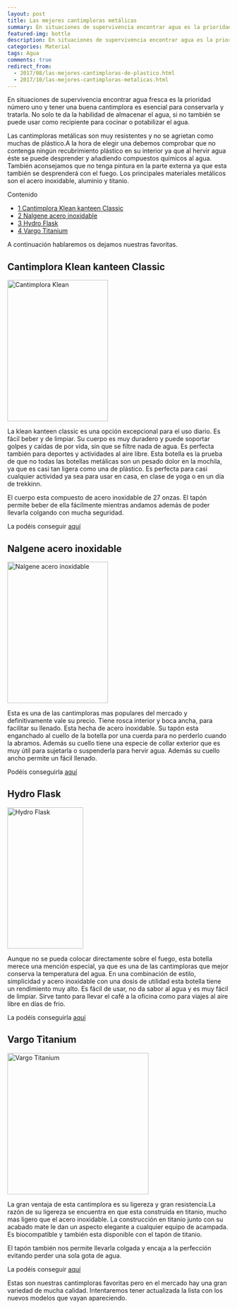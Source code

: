```yaml
---
layout: post
title: Las mejores cantimploras metálicas
summary: En situaciones de supervivencia encontrar agua es la prioridad número uno, y tener una buena cantimplora es esencial para poder conservarla y tratarla.
featured-img: bottle
description: En situaciones de supervivencia encontrar agua es la prioridad número uno, y tener una buena cantimplora es esencial para poder conservarla y tratarla
categories: Material
tags: Agua
comments: true
redirect_from:
  - 2017/08/las-mejores-cantimploras-de-plastico.html
  - 2017/10/las-mejores-cantimploras-metalicas.html
---
```


<p>
    En situaciones de supervivencia encontrar agua fresca es la prioridad número uno y tener una buena cantimplora es esencial para conservarla y tratarla. No solo te da la habilidad de almacenar el agua, si no también se puede usar como recipiente para cocinar o potabilizar el agua.
</p>
<p>
Las cantimploras metálicas son muy resistentes y no se agrietan como muchas de plástico.A la hora de elegir una debemos comprobar que no contenga ningún recubrimiento plástico en su interior ya que al hervir agua éste se puede desprender y añadiendo compuestos químicos al agua. También aconsejamos que no tenga pintura en la parte externa ya que esta también se desprenderá con el fuego.
Los principales materiales metálicos son el acero inoxidable, aluminio y titanio.
</p>

<div id="toc_container">
    <p class="toc_title">Contenido</p>
    <ul class="toc_list">
        <li><a href="#header1">1 Cantimplora Klean kanteen Classic</a></li>
        <li><a href="#header2">2 Nalgene acero inoxidable</a></li>
        <li><a href="#header3">3 Hydro Flask</a></li>
        <li><a href="#header4">4 Vargo Titanium</a></li>
    </ul>
</div>

<p>
A continuación hablaremos os dejamos nuestras favoritas.
</p>

<h2 id="header1">Cantimplora Klean kanteen Classic</h2>

<a href="https://www.amazon.es/gp/product/B01GFPZ9LS/ref=as_li_tl?ie=UTF8&camp=3638&creative=24630&creativeASIN=B01GFPZ9LS&linkCode=as2&tag=tdspvv-21&linkId=c70ef62fd381166165b15b0f5a43e2e6" imageanchor="1" ><img border="0" src="{{ '/assets/img/posts/can_klean.jpg' | absolute_url }}" width="228" height="320" data-original-width="357"  class="product-img" data-original-height="500" alt="Cantimplora Klean"/></a>

<p>
La klean kanteen classic es una opción excepcional para el uso diario. Es fácil beber y de limpiar. Su cuerpo es muy duradero y puede soportar golpes y caídas de por vida, sin que se filtre nada de agua. Es perfecta también para deportes y actividades al aire libre. Esta botella es la prueba de que no todas las botellas metálicas son un pesado dolor en la mochila, ya que es casi tan ligera como una de plástico. Es perfecta para casi cualquier actividad ya sea para usar en casa, en clase de yoga o en un día de trekkinn.
</p>
<p>El cuerpo esta compuesto de acero inoxidable de 27 onzas. El tapón permite beber de ella fácilmente mientras andamos además de poder llevarla colgando con mucha seguridad.</p>

<p>La podéis conseguir <a target="_blank" href="https://www.amazon.es/gp/product/B01GFPZ9LS/ref=as_li_tl?ie=UTF8&camp=3638&creative=24630&creativeASIN=B01GFPZ9LS&linkCode=as2&tag=tdspvv-21&linkId=c70ef62fd381166165b15b0f5a43e2e6">aquí</a></p>


<h2 id="header2">Nalgene acero inoxidable</h2>

<a href="https://www.amazon.es/gp/product/B001GSOHMC/ref=as_li_tl?ie=UTF8&camp=3638&creative=24630&creativeASIN=B001GSOHMC&linkCode=as2&tag=tdspvv-21&linkId=2d16597ef1dc742cc6c090c1ed755668" imageanchor="1" ><img border="0" src="{{ '/assets/img/posts/can_nalgene.jpg' | absolute_url }}" width="228" height="320" max-width="43%" data-original-width="357" data-original-height="500" alt="Nalgene acero inoxidable" class="product-img"/></a>

<p>Esta es una de las cantimploras mas populares del mercado y definitivamente vale su precio. Tiene rosca interior y boca ancha, para facilitar su llenado. Esta hecha de acero inoxidable. Su tapón esta enganchado al cuello de la botella por una cuerda para no perderlo cuando la abramos. Además su cuello tiene una especie de collar exterior que es muy útil para sujetarla o suspenderla para hervir agua. Además su cuello ancho permite un fácil llenado. </p>

Podéis conseguirla <a target="_blank" href="https://www.amazon.es/gp/product/B001GSOHMC/ref=as_li_tl?ie=UTF8&camp=3638&creative=24630&creativeASIN=B001GSOHMC&linkCode=as2&tag=tdspvv-21&linkId=2d16597ef1dc742cc6c090c1ed755668">aquí</a><img src="//ir-es.amazon-adsystem.com/e/ir?t=tdspvv-21&l=am2&o=30&a=B001GSOHMC" width="1" height="1" border="0" alt="Nalgene acero inoxidable" style="border:none !important; margin:0px !important;" />

<h2 id="header3">Hydro Flask</h2>

<a href="https://www.amazon.es/gp/product/B01KXHES02/ref=as_li_tl?ie=UTF8&camp=3638&creative=24630&creativeASIN=B01KXHES02&linkCode=as2&tag=tdspvv-21&linkId=e1b29633f49538ddf0614436249f1133" imageanchor="1" ><img border="0" src="{{ '/assets/img/posts/can_hydro.jpg' | absolute_url }}" width="172" height="320" data-original-width="429"  class="product-img" data-original-height="500" alt="Hydro Flask" /></a>

<p>Aunque no se pueda colocar directamente sobre el fuego, esta botella merece una mención especial, ya que es una de las cantimploras que mejor conserva la temperatura del agua. En una combinación de estilo, simplicidad y acero inoxidable con una dosis de utilidad esta botella tiene un rendimiento muy alto. Es fácil de usar, no da sabor al agua y es muy fácil de limpiar. Sirve tanto para llevar el café a la oficina como para viajes al aire libre en días de frio.
</p>

<p>La podéis conseguirla <a target="_blank" href="https://www.amazon.es/gp/product/B01KXHES02/ref=as_li_tl?ie=UTF8&camp=3638&creative=24630&creativeASIN=B01KXHES02&linkCode=as2&tag=tdspvv-21&linkId=e1b29633f49538ddf0614436249f1133">aquí</a></p>

<h2 id="header4">Vargo Titanium</h2>

<a href="https://www.amazon.es/gp/product/B008Y2S3UK/ref=as_li_tl?ie=UTF8&camp=3638&creative=24630&creativeASIN=B008Y2S3UK&linkCode=as2&tag=tdspvv-21&linkId=e98c168e38a0d10681dddd0d14b7f868" imageanchor="1" ><img border="0" src="{{ '/assets/img/posts/can_vargo.jpg' | absolute_url }}" width="320" height="320" data-original-width="800" data-original-height="799"  alt="Vargo Titanium" class="product-img"/></a>

<p>La gran ventaja de esta cantimplora es su ligereza y gran resistencia.La razón de su ligereza se encuentra en que esta construida en titanio, mucho mas ligero que el acero inoxidable. La construcción en titanio junto con su acabado mate le dan un aspecto elegante a cualquier equipo de acampada. Es biocompatible y también esta disponible con el tapón de titanio. </p>
<p>El tapón también nos permite llevarla colgada y encaja a la perfección evitando perder una sola gota de agua.</p>

<p>La podéis conseguir <a target="_blank" href="https://www.amazon.es/gp/product/B008Y2S3UK/ref=as_li_tl?ie=UTF8&camp=3638&creative=24630&creativeASIN=B008Y2S3UK&linkCode=as2&tag=tdspvv-21&linkId=e98c168e38a0d10681dddd0d14b7f868">aquí</a></p>
<p>
Estas son nuestras cantimploras favoritas pero en el mercado hay una gran variedad de mucha calidad. Intentaremos tener actualizada la lista con los nuevos modelos que vayan apareciendo.
</p>